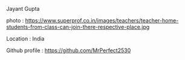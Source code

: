 Jayant Gupta

photo : https://www.superprof.co.in/images/teachers/teacher-home-students-from-class-can-join-there-respective-place.jpg

Location : India

Github profile : https://github.com/MrPerfect2530
